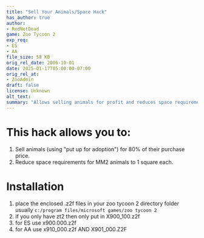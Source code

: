 ```yaml
---
title: "Sell Your Animals/Space Hack"
has_author: true
author: 
- RedNotDead
game: Zoo Tycoon 2
exp_req: 
- ES
- AA
file_size: 58 KB
orig_rel_date: 2006-10-01
date: 2025-01-17T05:00:00-07:00
orig_rel_at: 
- ZooAdmin
draft: false
license: Unknown
alt_text: 
summary: "Allows selling animals for profit and reduces space requirements."
---
```

# This hack allows you to:  
1. Sell animals (using "put up for adoption") for 80% of their purchase price.  
2. Reduce space requirements for MM2 animals to 1 square each.  

# Installation
1. place the enclosed .z2f files in your zoo tycoon 2 directory folder usually `c:/program files/microsoft games/zoo tycoon 2`
2. if you only have zt2 then only put in X900_100.z2f
3. for ES use x900.000.z2f
4. for AA use x910_000.z2f AND X901_000.Z2F
